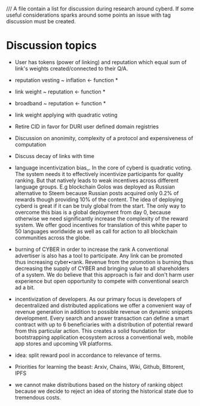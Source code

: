 /// A file contain a list for discussion during research around cyberd. If some useful considerations sparks around some points an issue with tag discussion must be created.

# Discussion topics

- User has tokens (power of linking) and reputation which equal sum of link's weights created/connected to their Q/A.

- reputation vesting ~ inflation <- function *

- link weight ~ reputation <- function *

- broadband ~ reputation <- function *

- link weight applying with quadratic voting

- Retire CID in favor for DURI user defined domain registries

- Discussion on anonimity, complexity of a protocol and expensiveness of computation

- Discuss decay of links with time

- language incentivization bias_. In the core of cyberd is quadratic voting. The system needs it to effectively incentivize participants for quality ranking. But that natively leads to weak incentives across different language groups. E.g blockchain Golos was deployed as Russian alternative to Steem because Russian posts acquired only 0.2% of rewards though providing 10% of the content. The idea of deploying cyberd is great if it can be truly global from the start. The only way to overcome this bias is a global deployment from day 0, because otherwise we need significantly increase the complexity of the reward system. We offer good incentives for translation of this white paper to 50 languages worldwide as well as call for action to all blockchain communities across the globe.

- burning of CYBER in order to increase the rank
A conventional advertiser is also has a tool to participate. Any link can be promoted thus increasing cyber•rank. Revenue from the promotion is burning thus decreasing the supply of CYBER and bringing value to all shareholders of a system. We do believe that this approach is fair and don't harm user experience but open opportunity to compete with conventional search ad a bit.

- incentivization of developers. As our primary focus is developers of decentralized and distributed applications we offer a convenient way of revenue generation in addition to possible revenue on dynamic snippets development. Every search and answer transaction can define a smart contract with up to 6 beneficiaries with a distribution of potential reward from this particular action. This creates a solid foundation for bootstrapping application ecosystem across a conventional web, mobile app stores and upcoming VR platforms.

- idea: split reward pool in accordance to relevance of terms.

- Priorities for learning the beast: Arxiv, Chains, Wiki, Github, Bittorent, IPFS

- we cannot make distributions based on the history of ranking object because we decide to reject an idea of storing the historical state due to tremendous costs.

